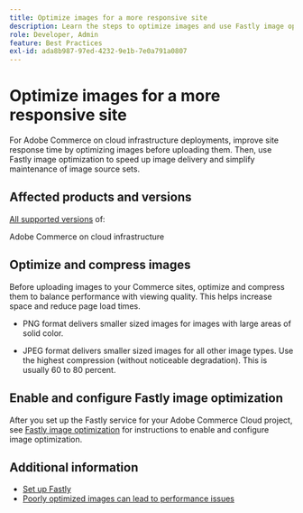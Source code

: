```yaml
---
title: Optimize images for a more responsive site
description: Learn the steps to optimize images and use Fastly image optimization to optimize response time on your Adobe Commerce sites.
role: Developer, Admin
feature: Best Practices
exl-id: ada8b987-97ed-4232-9e1b-7e0a791a0807
---
```

# Optimize images for a more responsive site

For Adobe Commerce on cloud infrastructure deployments, improve site response time by optimizing images before uploading them. Then, use Fastly image optimization to speed up image delivery and simplify maintenance of image source sets.

## Affected products and versions

[All supported versions](../../../release/versions.md) of:

Adobe Commerce on cloud infrastructure


## Optimize and compress images

Before uploading images to your Commerce sites, optimize and compress them to balance performance with viewing quality. This helps increase space and reduce page load times.

- PNG format delivers smaller sized images for images with large areas of solid color.
  
- JPEG format delivers smaller sized images for all other image types. Use the highest compression (without noticeable degradation). This is usually 60 to 80 percent.

## Enable and configure Fastly image optimization

After you set up the Fastly service for your Adobe Commerce Cloud project, see [Fastly image optimization](https://devdocs.magento.com/cloud/cdn/fastly-image-optimization.html) for instructions to enable and configure image optimization.

## Additional information

- [Set up Fastly](https://devdocs.magento.com/cloud/cdn/configure-fastly.html)
- [Poorly optimized images can lead to performance issues](https://experienceleague.adobe.com/docs/commerce-knowledge-base/kb/troubleshooting/miscellaneous/file-storage-low-specific-page-loads-are-slow.html)
